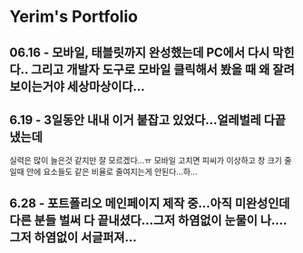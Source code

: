 # Yerim's Portfolio

## 06.16 - 모바일, 태블릿까지 완성했는데 PC에서 다시 막힌다.. 그리고 개발자 도구로 모바일 클릭해서 봤을 때 왜 잘려보이는거야 세상마상이다...

## 6.19 - 3일동안 내내 이거 붙잡고 있었다...얼레벌레 다끝냈는데
실력은 많이 늘은것 같지만 잘 모르겠다...ㅠ 모바일 고치면 피씨가 이상하고 창 크기 줄일때 안에 요소들도 같은 비율로 줄여지는게 안된다...하...

## 6.28 - 포트폴리오 메인페이지 제작 중...아직 미완성인데 다른 분들 벌써 다 끝내셨다...그저 하염없이 눈물이 나....그저 하염없이 서글퍼져...
